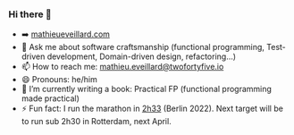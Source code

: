 ### Hi there 👋

<!--
**mathieueveillard/mathieueveillard** is a ✨ _special_ ✨ repository because its `README.md` (this file) appears on your GitHub profile.
-->

- ➡️ [mathieueveillard.com](http://www.mathieueveillard.com/)
- 💬 Ask me about software craftsmanship (functional programming, Test-driven development, Domain-driven design, refactoring…)
- 📫 How to reach me: [mathieu.eveillard@twofortyfive.io](mathieu.eveillard@twofortyfive.io)
- 😄 Pronouns: he/him
- 🔭 I’m currently writing a book: Practical FP (functional programming made practical)
- ⚡ Fun fact: I run the marathon in [2h33](https://berlin.r.mikatiming.com/2022/?content=detail&fpid=search&pid=search&idp=HCH3C0OH4BC2B&lang=EN_CAP&event=BML&lang=EN_CAP&search%5Bname%5D=eveillard&search%5Bfirstname%5D=mathieu&search_event=ALL) (Berlin 2022). Next target will be to run sub 2h30 in Rotterdam, next April.
